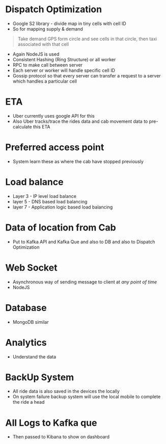 # Dispatch Optimization
- Google S2 library - divide map in tiny cells with cell ID
- So for mapping supply & demand
> Take demand GPS form circle and see cells in that circle, then taxi associated with that cell
- Again NodeJS is used
- Consistent Hashing (Ring Structure) or all worker
- RPC to make call between server
- Each server or worker will handle specific cell ID
- Gossip protocol so that every server can transfer a request to a server which handles a particular cell

# ETA
- Uber currently uses google API for this
- Also Uber tracks/trace the rides data and cab movement data to pre-calculate this ETA

# Preferred access point
- System learn these as where the cab have stopped previously

# Load balance
- Layer 3 - IP level load balance
- layer 5 - DNS based load balancing
- layer 7 - Application logic based load balancing

# Data of location from Cab
- Put to Kafka API and Kafka Que and also to DB and also to Dispatch Optimization

# Web Socket
- Asynchronous way of sending message to client at *any point of time*
- NodeJS

# Database
- MongoDB similar

# Analytics
- Understand the data

# BackUp System
- All ride data is also saved in the devices the locally
- On system failure backup system will use the local mobile to complete the ride a head

# All Logs to Kafka que
- Then passed to Kibana to show on dashboard

